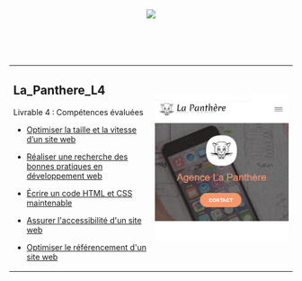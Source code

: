 # <p align="center"><a href="https://github.com/franckdun/Learning-plan_Openclassrooms"><img src="https://img.shields.io/badge/🏠-🔒%20Web developer training Openclassrooms 2022%20🎓-7986CB" width="750" ></a></p>
<!-- presentation -->
<div align="center">
  <table>
	<tr>
	   <td width="50%">
	   <h2>La_Panthere_L4</h2>
     <p>Livrable 4 : Compétences évaluées</p>
     
* [Optimiser la taille et la vitesse d’un site web](https://franckdun.github.io/La_Panthere_L4/index.html)
	
* [Réaliser une recherche des bonnes pratiques en développement web](https://franckdun.github.io/La_Panthere_L4/index.html)

* [Écrire un code HTML et CSS maintenable](https://franckdun.github.io/La_Panthere_L4/index.html)

* [Assurer l'accessibilité d'un site web](https://franckdun.github.io/La_Panthere_L4/index.html)

* [Optimiser le référencement d'un site web](https://franckdun.github.io/La_Panthere_L4/index.html)
	   </td>  
	     <td width="50%">

[![img contact](https://github.com/franckdun/La_Panthere_L4/blob/main/img/readme-1.PNG)](https://franckdun.github.io/La_Panthere_L4/index.html)
	   </td>  
	 </tr>
 </table>
</div>
